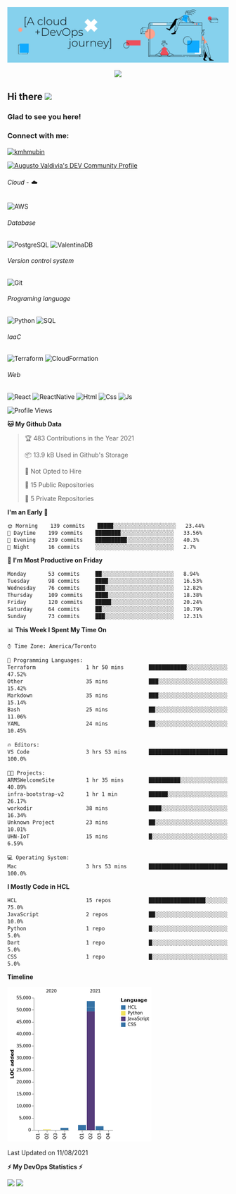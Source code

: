 ![Banner](https://github.com/ValAug/ValAug/blob/master/cover.png)

<!-- retro visitor counter -->
<p align="center"> 
  <img src="https://profile-counter.glitch.me/{ValAug}/count.svg" />
</p>



<!-- welcome message -->
<h2>Hi there <img src="https://media.giphy.com/media/hvRJCLFzcasrR4ia7z/giphy.gif" width="25px"></h2>

<h3>Glad to see you here!</h3>


<!-- Connect with me -->
<h3 align="left">Connect with me:</h3>
<p align="left">
<a href="https://www.linkedin.com/in/augustovaldivia/" target="blank"><img align="center" src="https://github.com/kmhmubin/kmhmubin/blob/master/assets/linkedin.svg" alt="kmhmubin" height="30" width="30" /></a>
</p>

<a href="https://dev.to/valaug">
  <img src="https://d2fltix0v2e0sb.cloudfront.net/dev-badge.svg" alt="Augusto Valdivia's DEV Community Profile" height="30" width="30">
</a>


###### Cloud - :cloud:

![AWS](https://img.shields.io/badge/-AWS-000000?style=flat&logo=Amazon%20AWS&logoColor=FF9900)


###### Database

![PostgreSQL](https://img.shields.io/badge/-PostgreSQL-000000?style=flat&logo=PostgreSQL&logoColor=336791)
![ValentinaDB](https://img.shields.io/badge/-ValentinaDB-000000?style=flat&logo=ValentinaDB&logoColor=336791)


###### Version control system

![Git](https://img.shields.io/badge/-Git-000000?style=flat&logo=Git&logoColor=F05032)

###### Programing language
![Python](https://img.shields.io/badge/-Python-000000?style=flat&logo=Python)
![SQL](https://img.shields.io/badge/-SQL-000000?style=flat&logo=SQL)


###### IaaC
![Terraform](https://img.shields.io/badge/-Terraform-000000?style=flat&logo=Terraform)
![CloudFormation](https://img.shields.io/badge/-CloudFormation-000000?style=flat&logo=Color=FF9900)

###### Web
![React](https://img.shields.io/badge/-React-000000?style=flat&logo=React)
![ReactNative](https://img.shields.io/badge/-ReactNative-000000?style=flat&logo=ReactNative)
![Html](https://img.shields.io/badge/-Html-000000?style=flat&logo=Html)
![Css](https://img.shields.io/badge/-Css-000000?style=flat&logo=Css)
![Js](https://img.shields.io/badge/-Js-000000?style=flat&logo=Js)

<!--START_SECTION:waka-->
![Profile Views](http://img.shields.io/badge/Profile%20Views-3-blue)

**🐱 My Github Data** 

> 🏆 483 Contributions in the Year 2021
 > 
> 📦 13.9 kB Used in Github's Storage 
 > 
> 🚫 Not Opted to Hire
 > 
> 📜 15 Public Repositories 
 > 
> 🔑 5 Private Repositories  
 > 
**I'm an Early 🐤** 

```text
🌞 Morning    139 commits    █████░░░░░░░░░░░░░░░░░░░░   23.44% 
🌆 Daytime    199 commits    ████████░░░░░░░░░░░░░░░░░   33.56% 
🌃 Evening    239 commits    ██████████░░░░░░░░░░░░░░░   40.3% 
🌙 Night      16 commits     ░░░░░░░░░░░░░░░░░░░░░░░░░   2.7%

```
📅 **I'm Most Productive on Friday** 

```text
Monday       53 commits     ██░░░░░░░░░░░░░░░░░░░░░░░   8.94% 
Tuesday      98 commits     ████░░░░░░░░░░░░░░░░░░░░░   16.53% 
Wednesday    76 commits     ███░░░░░░░░░░░░░░░░░░░░░░   12.82% 
Thursday     109 commits    ████░░░░░░░░░░░░░░░░░░░░░   18.38% 
Friday       120 commits    █████░░░░░░░░░░░░░░░░░░░░   20.24% 
Saturday     64 commits     ██░░░░░░░░░░░░░░░░░░░░░░░   10.79% 
Sunday       73 commits     ███░░░░░░░░░░░░░░░░░░░░░░   12.31%

```


📊 **This Week I Spent My Time On** 

```text
⌚︎ Time Zone: America/Toronto

💬 Programming Languages: 
Terraform                1 hr 50 mins        ████████████░░░░░░░░░░░░░   47.52% 
Other                    35 mins             ███░░░░░░░░░░░░░░░░░░░░░░   15.42% 
Markdown                 35 mins             ███░░░░░░░░░░░░░░░░░░░░░░   15.14% 
Bash                     25 mins             ██░░░░░░░░░░░░░░░░░░░░░░░   11.06% 
YAML                     24 mins             ██░░░░░░░░░░░░░░░░░░░░░░░   10.45%

🔥 Editors: 
VS Code                  3 hrs 53 mins       █████████████████████████   100.0%

🐱‍💻 Projects: 
ARMSWelcomeSite          1 hr 35 mins        ██████████░░░░░░░░░░░░░░░   40.89% 
infra-bootstrap-v2       1 hr 1 min          ██████░░░░░░░░░░░░░░░░░░░   26.17% 
workodir                 38 mins             ████░░░░░░░░░░░░░░░░░░░░░   16.34% 
Unknown Project          23 mins             ██░░░░░░░░░░░░░░░░░░░░░░░   10.01% 
UHN-IoT                  15 mins             █░░░░░░░░░░░░░░░░░░░░░░░░   6.59%

💻 Operating System: 
Mac                      3 hrs 53 mins       █████████████████████████   100.0%

```

**I Mostly Code in HCL** 

```text
HCL                      15 repos            ██████████████████░░░░░░░   75.0% 
JavaScript               2 repos             ██░░░░░░░░░░░░░░░░░░░░░░░   10.0% 
Python                   1 repo              █░░░░░░░░░░░░░░░░░░░░░░░░   5.0% 
Dart                     1 repo              █░░░░░░░░░░░░░░░░░░░░░░░░   5.0% 
CSS                      1 repo              █░░░░░░░░░░░░░░░░░░░░░░░░   5.0%

```


**Timeline**

![Chart not found](https://raw.githubusercontent.com/ValAug/ValAug/master/charts/bar_graph.png) 


 Last Updated on 11/08/2021
<!--END_SECTION:waka-->

<!-- GitHub stats -->
<b>⚡ My DevOps Statistics ⚡</b>

<p>
<!-- GitHub Stats -->
<img height="180em" src="https://github-readme-stats.vercel.app/api?username=ValAug&show_icons=true&hide_border=true" />

<!-- Most Used Languages -->
<img height="180em" src="https://github-readme-stats.vercel.app/api/top-langs/?username=ValAug&exclude_repo=KNN-Image-Classification&show_icons=true&hide_border=true&layout=compact&langs_count=8"/>
</p>

<!--
**ValAug/ValAug** is a ✨ _special_ ✨ repository because its `README.md` (this file) appears on your GitHub profile.

Here are some ideas to get you started:

- 🔭 I’m currently working on ...
- 🌱 I’m currently learning ...
- 👯 I’m looking to collaborate on ...
- 🤔 I’m looking for help with ...
- 💬 Ask me about ...
- 📫 How to reach me: ...
- 😄 Pronouns: ...
- ⚡ Fun fact: ...
-->
